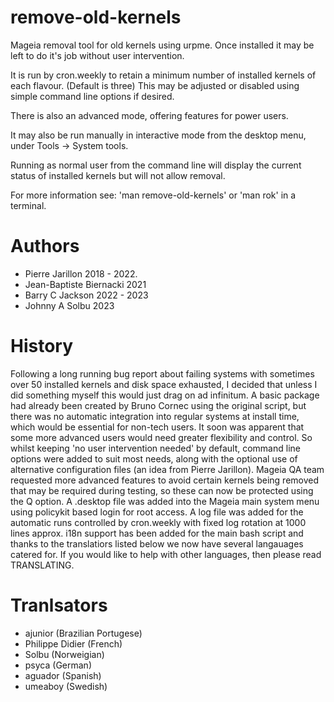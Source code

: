 # remove-old-kernels
Mageia removal tool for old kernels using urpme.
Once installed it may be left to do it's job without user intervention.

It is run by cron.weekly to retain a minimum number of installed kernels
of each flavour. (Default is three)
This may be adjusted or disabled using simple command line options if desired.

There is also an advanced mode, offering features for power users.

It may also be run manually in interactive mode from the desktop menu,
under Tools -> System tools.

Running as normal user from the command line will display the current status
of installed kernels but will not allow removal.

For more information see: 'man remove-old-kernels' or 'man rok' in a terminal.

# Authors
 * Pierre Jarillon 2018 - 2022.
 * Jean-Baptiste Biernacki 2021
 * Barry C Jackson 2022 - 2023
 * Johnny A Solbu 2023 

# History
Following a long running bug report about failing systems with sometimes over 50 installed kernels and
disk space exhausted, I decided that unless I did something myself this would just drag on ad infinitum.
A basic package had already been created by Bruno Cornec using the original script, but there was no automatic integration into
regular systems at install time, which would be essential for non-tech users.
It soon was apparent that some more advanced users would need greater flexibility and control.
So whilst keeping 'no user intervention needed' by default, command line options were added to suit most needs, along with
the optional use of alternative configuration files (an idea from Pierre Jarillon).
Mageia QA team requested more advanced features to avoid certain kernels being removed that may be required during testing,
so these can now be protected using the Q option.
A .desktop file was added into the Mageia main system menu using policykit based login for root access.
A log file was added for the automatic runs controlled by cron.weekly with fixed log rotation at 1000 lines approx.
i18n support has been added for the main bash script and thanks to the translatiors listed below we now have several langauages
catered for.
If you would like to help with other languages, then please read TRANSLATING.

# Tranlsators
 * ajunior (Brazilian Portugese)
 * Philippe Didier (French)
 * Solbu (Norweigian)
 * psyca (German)
 * aguador (Spanish)
 * umeaboy (Swedish)



